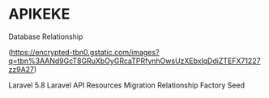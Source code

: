 # APIKEKE

Database Relationship

(https://encrypted-tbn0.gstatic.com/images?q=tbn%3AANd9GcT8GRuXbOyGRcaTPRfynhOwsUzXEbxlqDdiZTEFX71227zz9A27)

Laravel 5.8
Laravel API Resources
Migration
Relationship
Factory
Seed
